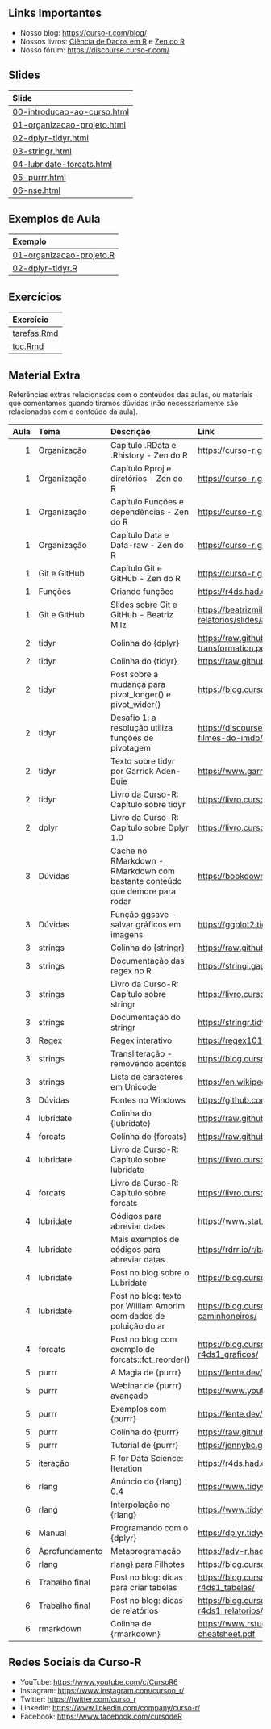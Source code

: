 
<!-- README.md is generated from README.Rmd. Please edit that file -->

## Links Importantes

- Nosso blog: <https://curso-r.com/blog/>
- Nossos livros: [Ciência de Dados em R](https://livro.curso-r.com/) e
  [Zen do R](https://curso-r.github.io/zen-do-r/)
- Nosso fórum: <https://discourse.curso-r.com/>

## Slides

| Slide                                                                                                               |
|:--------------------------------------------------------------------------------------------------------------------|
| [00-introducao-ao-curso.html](https://curso-r.github.io/202210-r4ds-2/materiais/slides/00-introducao-ao-curso.html) |
| [01-organizacao-projeto.html](https://curso-r.github.io/202210-r4ds-2/materiais/slides/01-organizacao-projeto.html) |
| [02-dplyr-tidyr.html](https://curso-r.github.io/202210-r4ds-2/materiais/slides/02-dplyr-tidyr.html)                 |
| [03-stringr.html](https://curso-r.github.io/202210-r4ds-2/materiais/slides/03-stringr.html)                         |
| [04-lubridate-forcats.html](https://curso-r.github.io/202210-r4ds-2/materiais/slides/04-lubridate-forcats.html)     |
| [05-purrr.html](https://curso-r.github.io/202210-r4ds-2/materiais/slides/05-purrr.html)                             |
| [06-nse.html](https://curso-r.github.io/202210-r4ds-2/materiais/slides/06-nse.html)                                 |

## Exemplos de Aula

| Exemplo                                                                                               |
|:------------------------------------------------------------------------------------------------------|
| [01-organizacao-projeto.R](https://curso-r.github.io/202210-r4ds-2/exemplos/01-organizacao-projeto.R) |
| [02-dplyr-tidyr.R](https://curso-r.github.io/202210-r4ds-2/exemplos/02-dplyr-tidyr.R)                 |

## Exercícios

| Exercício                                                                               |
|:----------------------------------------------------------------------------------------|
| [tarefas.Rmd](https://curso-r.github.io/202210-r4ds-2/materiais/exercicios/tarefas.Rmd) |
| [tcc.Rmd](https://curso-r.github.io/202210-r4ds-2/materiais/exercicios/tcc.Rmd)         |

## Material Extra

Referências extras relacionadas com o conteúdos das aulas, ou materiais
que comentamos quando tiramos dúvidas (não necessariamente são
relacionadas com o conteúdo da aula).

| Aula | Tema           | Descrição                                                                  | Link                                                                                        |
|-----:|:---------------|:---------------------------------------------------------------------------|:--------------------------------------------------------------------------------------------|
|    1 | Organização    | Capítulo .RData e .Rhistory - Zen do R                                     | <https://curso-r.github.io/zen-do-r/rdata-rhistory.html>                                    |
|    1 | Organização    | Capítulo Rproj e diretórios - Zen do R                                     | <https://curso-r.github.io/zen-do-r/rproj-dir.html>                                         |
|    1 | Organização    | Capítulo Funções e dependências - Zen do R                                 | <https://curso-r.github.io/zen-do-r/funcoes-deps.html>                                      |
|    1 | Organização    | Capítulo Data e Data-raw - Zen do R                                        | <https://curso-r.github.io/zen-do-r/data-data-raw.html>                                     |
|    1 | Git e GitHub   | Capítulo Git e GitHub - Zen do R                                           | <https://curso-r.github.io/zen-do-r/git-github.html>                                        |
|    1 | Funções        | Criando funções                                                            | <https://r4ds.had.co.nz/functions.html>                                                     |
|    1 | Git e GitHub   | Slides sobre Git e GitHub - Beatriz Milz                                   | <https://beatrizmilz.github.io/2022-curso-de-verao-ime-usp-relatorios/slides/#git-e-github> |
|    2 | tidyr          | Colinha do {dplyr}                                                         | <https://raw.githubusercontent.com/rstudio/cheatsheets/master/data-transformation.pdf>      |
|    2 | tidyr          | Colinha do {tidyr}                                                         | <https://raw.githubusercontent.com/rstudio/cheatsheets/main/tidyr.pdf>                      |
|    2 | tidyr          | Post sobre a mudança para pivot_longer() e pivot_wider()                   | <https://blog.curso-r.com/posts/2020-08-13-pivotagem/>                                      |
|    2 | tidyr          | Desafio 1: a resolução utiliza funções de pivotagem                        | <https://discourse.curso-r.com/t/desafio-1-manipulando-a-base-de-filmes-do-imdb/1870>       |
|    2 | tidyr          | Texto sobre tidyr por Garrick Aden-Buie                                    | <https://www.garrickadenbuie.com/project/tidyexplain/>                                      |
|    2 | tidyr          | Livro da Curso-R: Capítulo sobre tidyr                                     | <https://livro.curso-r.com/7-3-tidyr.html>                                                  |
|    2 | dplyr          | Livro da Curso-R: Capítulo sobre Dplyr 1.0                                 | <https://livro.curso-r.com/7-2-dplyr.html#dplyr-1.0>                                        |
|    3 | Dúvidas        | Cache no RMarkdown - RMarkdown com bastante conteúdo que demore para rodar | <https://bookdown.org/yihui/rmarkdown-cookbook/cache.html>                                  |
|    3 | Dúvidas        | Função ggsave - salvar gráficos em imagens                                 | <https://ggplot2.tidyverse.org/reference/ggsave.html>                                       |
|    3 | strings        | Colinha do {stringr}                                                       | <https://raw.githubusercontent.com/rstudio/cheatsheets/master/strings.pdf>                  |
|    3 | strings        | Documentação das regex no R                                                | <https://stringi.gagolewski.com/rapi/about_search_regex.html>                               |
|    3 | strings        | Livro da Curso-R: Capítulo sobre stringr                                   | <https://livro.curso-r.com/7-4-o-pacote-stringr.html>                                       |
|    3 | strings        | Documentação do stringr                                                    | <https://stringr.tidyverse.org/articles/stringr.html>                                       |
|    3 | Regex          | Regex interativo                                                           | <https://regex101.com/>                                                                     |
|    3 | strings        | Transliteração - removendo acentos                                         | <https://blog.curso-r.com/posts/2019-08-29-transliteracao/>                                 |
|    3 | strings        | Lista de caracteres em Unicode                                             | <https://en.wikipedia.org/wiki/List_of_Unicode_characters>                                  |
|    3 | Dúvidas        | Fontes no Windows                                                          | <https://github.com/wch/extrafont>                                                          |
|    4 | lubridate      | Colinha do {lubridate}                                                     | <https://raw.githubusercontent.com/rstudio/cheatsheets/master/lubridate.pdf>                |
|    4 | forcats        | Colinha do {forcats}                                                       | <https://raw.githubusercontent.com/rstudio/cheatsheets/master/factors.pdf>                  |
|    4 | lubridate      | Livro da Curso-R: Capítulo sobre lubridate                                 | <https://livro.curso-r.com/7-5-o-pacote-lubridate.html>                                     |
|    4 | forcats        | Livro da Curso-R: Capítulo sobre forcats                                   | <https://livro.curso-r.com/7-6-forcats.html>                                                |
|    4 | lubridate      | Códigos para abreviar datas                                                | <https://www.stat.berkeley.edu/~s133/dates.html>                                            |
|    4 | lubridate      | Mais exemplos de códigos para abreviar datas                               | <https://rdrr.io/r/base/strptime.html>                                                      |
|    4 | lubridate      | Post no blog sobre o Lubridate                                             | <https://blog.curso-r.com/posts/2021-11-16.lubridate/>                                      |
|    4 | lubridate      | Post no blog: texto por William Amorim com dados de poluição do ar         | <https://blog.curso-r.com/posts/2018-06-18-poluicao-greve-caminhoneiros/>                   |
|    4 | forcats        | Post no blog com exemplo de forcats::fct_reorder()                         | <https://blog.curso-r.com/posts/2020-17-02-dicas-relatorios-r4ds1_graficos/>                |
|    5 | purrr          | A Magia de {purrr}                                                         | <https://lente.dev/posts/magica-purrr/>                                                     |
|    5 | purrr          | Webinar de {purrr} avançado                                                | <https://www.youtube.com/watch?v=vb1lD9_AFcU>                                               |
|    5 | purrr          | Exemplos com {purrr}                                                       | <https://lente.dev/advanced-purrr.pdf>                                                      |
|    5 | purrr          | Colinha do {purrr}                                                         | <https://raw.githubusercontent.com/rstudio/cheatsheets/master/purrr.pdf>                    |
|    5 | purrr          | Tutorial de {purrr}                                                        | <https://jennybc.github.io/purrr-tutorial/>                                                 |
|    5 | iteração       | R for Data Science: Iteration                                              | <https://r4ds.had.co.nz/iteration.html>                                                     |
|    6 | rlang          | Anúncio do {rlang} 0.4                                                     | <https://www.tidyverse.org/blog/2019/06/rlang-0-4-0/>                                       |
|    6 | rlang          | Interpolação no {rlang}                                                    | <https://www.tidyverse.org/blog/2020/02/glue-strings-and-tidy-eval/>                        |
|    6 | Manual         | Programando com o {dplyr}                                                  | <https://dplyr.tidyverse.org/articles/programming.html>                                     |
|    6 | Aprofundamento | Metaprogramação                                                            | <https://adv-r.hadley.nz/metaprogramming.html>                                              |
|    6 | rlang          | rlang} para Filhotes                                                       | <https://blog.curso-r.com/posts/2021-07-27-rlang-para-filhotes>                             |
|    6 | Trabalho final | Post no blog: dicas para criar tabelas                                     | <https://blog.curso-r.com/posts/2020-12-03-dicas-relatorios-r4ds1_tabelas/>                 |
|    6 | Trabalho final | Post no blog: dicas de relatórios                                          | <https://blog.curso-r.com/posts/2021-03-15-dicas-relatorios-r4ds1_relatorios/>              |
|    6 | rmarkdown      | Colinha de {rmarkdown}                                                     | <https://www.rstudio.com/wp-content/uploads/2015/02/rmarkdown-cheatsheet.pdf>               |

## Redes Sociais da Curso-R

- YouTube: <https://www.youtube.com/c/CursoR6>
- Instagram: <https://www.instagram.com/cursoo_r/>
- Twitter: <https://twitter.com/curso_r>
- LinkedIn: <https://www.linkedin.com/company/curso-r/>
- Facebook: <https://www.facebook.com/cursodeR>
